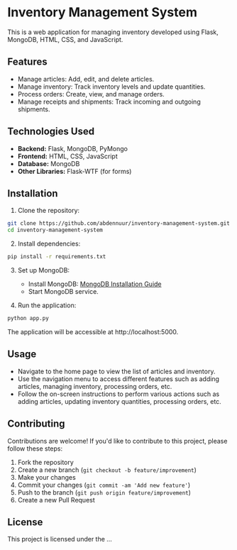 # Inventory Management System

This is a web application for managing inventory developed using Flask, MongoDB, HTML, CSS, and JavaScript.

## Features

- Manage articles: Add, edit, and delete articles.
- Manage inventory: Track inventory levels and update quantities.
- Process orders: Create, view, and manage orders.
- Manage receipts and shipments: Track incoming and outgoing shipments.

## Technologies Used

- **Backend:** Flask, MongoDB, PyMongo
- **Frontend:** HTML, CSS, JavaScript
- **Database:** MongoDB
- **Other Libraries:** Flask-WTF (for forms)

## Installation

1. Clone the repository:

```bash
git clone https://github.com/abdennuur/inventory-management-system.git
cd inventory-management-system
```

2. Install dependencies:

```bash
pip install -r requirements.txt
```

3. Set up MongoDB:

   - Install MongoDB: [MongoDB Installation Guide](https://docs.mongodb.com/manual/installation/)
   - Start MongoDB service.

4. Run the application:

```bash
python app.py
```

The application will be accessible at http://localhost:5000.

## Usage

- Navigate to the home page to view the list of articles and inventory.
- Use the navigation menu to access different features such as adding articles, managing inventory, processing orders, etc.
- Follow the on-screen instructions to perform various actions such as adding articles, updating inventory quantities, processing orders, etc.

## Contributing

Contributions are welcome! If you'd like to contribute to this project, please follow these steps:

1. Fork the repository
2. Create a new branch (`git checkout -b feature/improvement`)
3. Make your changes
4. Commit your changes (`git commit -am 'Add new feature'`)
5. Push to the branch (`git push origin feature/improvement`)
6. Create a new Pull Request

## License

This project is licensed under the ...

